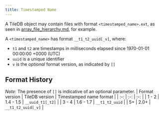 ```yaml
---
title: Timestamped Name
---
```


A TileDB object may contain files with format `<timestamped_name>.ext`, as seen in [array_file_hierarchy.md](./array_file_hierarchy.md), for example.

A `<timestamped_name>` has format `__t1_t2_uuid[_v]`, where:

* `t1` and `t2` are timestamps in milliseconds elapsed since 1970-01-01 00:00:00 +0000 (UTC)
* `uuid` is a unique identifier
* `v` is the _optional_ format version, as indicated by `[]`

## Format History
_Note_: The presence of `[]` is indicative of an optional parameter.
| Format version | TileDB version | Timestamped name format |
| :-: | :-: | :-: |
| 1 - 2 | 1.4 - 1.5 | `__uuid_t1[_t2]` |
| 3 - 4 | 1.6 - 1.7 | `__t1_t2_uuid` |
| 5+ | 2.0+ | `__t1_t2_uuid[_v]` |
